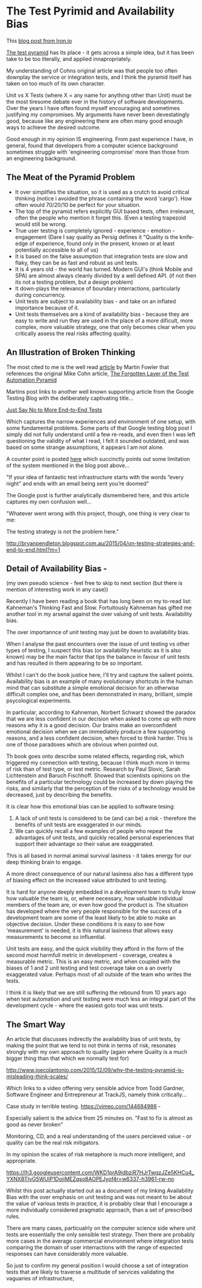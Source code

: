 The Test Pyrimid and Availability Bias
======================================

This [blog post from Iron.io](http://blog.iron.io/2012/12/top-10-uses-for-message-queue.html) 

[The test pyramid](https://www.mountaingoatsoftware.com/blog/the-forgotten-layer-of-the-test-automation-pyramid) has its place - it gets across a simple idea, but it has been take to be too literally, and applied innapropriately.

My understanding of Cohns original article was that people too often downplay the service or integration tests, and I think the pyramid itself has taken on too much of its own character.

Unit vs X Tests (where X = any name for anything other than Unit)  must be the most tiresome debate ever in the history of software developments. Over the years I have often found myself encouraging and sometimes justifying my compromises. My arguments have never been devestatingly good, because like any engineering there are often many good enough ways to achieve the desired outcome.

Good enough in my opinion IS engineering. From past experience I have, in general, found that developers from a computer science background sometimes struggle with 'engineering compromise' more than those from an engineering background.


The Meat of the Pyramid Problem
-------------------------------

* It over simplifies the situation, so it is used as a crutch to avoid critical thinking (notice i avoided the phrase containing the word 'cargo'). How often would 70/20/10 be perfect for your situation. 
* The top of the pyramid refers explicitly GUI based tests, often irrelevant, often the people who mention it forget this. (Even a testing trapezoid would still be wrong.
* True user testing is completely ignored - experience - emotion - engagement (Dare I say quality as Persig defines it "Quality is the knife-edge of experience, found only in the present, known or at least potentially accessible to all of us)
* It is based on the false assumption that integration tests are slow and flaky, they can be as fast and robust as unit tests.
* It is 4 years old - the world has turned. Modern GUI's (think Mobile and SPA) are almost always cleanly divided by a well defined API. (if not then its not a testing problem, but a design problem)
* It down-plays the relevance of boundary interractions, particularly during concurrency.
* Unit tests are subject to availability bias - and take on an inflated importance because of it.
* Unit tests themselves are a kind of availability bias - because they are easy to write and run they are used in the place of a more dificult, more complex, more valuable strategy, one that only becomes clear when you critically assess the real risks affecting quality. 

An Illustration of Broken Thinking
----------------------------------
The most cited to me is the well read [article](http://martinfowler.com/bliki/TestPyramid.html) by Martin Fowler that references the original Mike Cohn article, [The Forgotten Layer of the Test Automation Pyramid](https://www.mountaingoatsoftware.com/blog/the-forgotten-layer-of-the-test-automation-pyramid) 

Martins post links to another well known supporting article from the Google Testing Blog with the deliberately captivating title...

[Just Say No to More End-to-End Tests](http://googletesting.blogspot.ch/2015/04/just-say-no-to-more-end-to-end-tests.html)

Which captures the narrow experiences and environment of one setup, with some fundamental problems. Some parts of that Google testing blog post I simply did not fully understand until a few re-reads, and even then I was left questioning the validity of what I read, I felt it sounded outdated, and was based on some strange assumptions, it appears I am not alone.

A counter point is posted [here](https://www.symphonious.net/2015/04/30/making-end-to-end-tests-work/) which succinctly points out some limitation of the system mentioned in the blog post above...

"If your idea of fantastic test infrastructure starts with the words “every night” and ends with an email being sent you’re doomed"

The Google post is further analytically dismembered here, and this article captures my own confusion well...

"Whatever went wrong with this project, though, one thing is very clear to me:

The testing strategy is not the problem here."

http://bryanpendleton.blogspot.com.au/2015/04/on-testing-strategies-and-end-to-end.html?m=1


Detail of Availability Bias - 
----------------------------------------------------
(my own pseudo science - feel free to skip to next section (but there is mention of interesting work in any case))

Recently I have been reading a book that has long been on my to-read list: Kahneman's Thinking Fast and Slow. Fortuitously Kahneman has gifted me another tool in my arsenal against the over valuing of unit tests. Availability bias.

The over importannce of unit testing may just be down to availability bias. 

When I analyse the past encounters over the issue of unit testing vs other types of testing, I suspect this bias (or availability heuristic as it is also known) may be the main factor that tips the balance in favour of unit tests and has resulted in them appearing to be so important.

Whilst I can't do the book justice here, I'll try and capture the salient points. Availability bias is an example of many evolutionary shortcuts in the human mind that can substitute a simple emotional decision for an otherwise difficult complex one, and has been demonstrated in many, brilliant, simple psycological experiments.

In particular, according to Kahneman, Norbert Schwarz showed the paradox that we are less confident in our decision when asked to come up with more reasons why it is a good decision. Our brains make an overconfident emotional decision when we can immediately produce a few supporting reasons, and a less confident decision, when forced to think harder. This is one of those paradoxes which are obvious when pointed out.

Th book goes onto describe some related effects, regarding risk, which triggered my connection with testing, because I think much more in terms of risk than of test type, or test metric. Research by Paul Slovic, Sarah Lichtenstein and Baruch Fischhoff. Showed that scientists opinions on the benefits of a particular technology could be increased by down playing the risks, and similarly that the perception of the risks of a technology would be decreased, just by describing the benefits.

It is clear how this emotional bias can be applied to software tesing: 

1. A lack of unit tests is considered to be (and can be) a risk - therefore the benefits of unit tests are exaggerated in our minds.
2. We can quickly recall a few examples of people who repeat the advantages of unit tests, and quickly recalled personal experiences that support their advantage so their value are exaggerated.

This is all based in normal animal survival lasiness - it takes energy for our deep thinking brain to engage.

A more direct consequence of our natural lasiness also has a different type of biasing effect on the increased value attributed to unit testing. 

It is hard for anyone deeply embedded in a development team to trully know how valuable the team is, or, where necessary, how valuable individual members of the team are, or even how good the product is. The situation has developed where the very people responsible for the success of a development team are some of the least likely to be able to make an objective decision. Under these conditions it is easy to see how 'measurement' is needed, it is this natural lasiness that allows easy measurements to become so influential.

Unit tests are easy, and the quick visibility they afford in the form of the second most harmfull metric in development - coverage, creates a measurable metric. This is an easy metric, and when coupled with the biases of 1 and 2 unit testing and test coverage take on a an overly exaggerated value. Perhaps most of all outside of the team who writes the tests.

I think it is likely that we are still suffering the rebound from 10 years ago when test automation and unit testing were much less an integral part of the development cycle - where the easiest goto tool was unit tests.


The Smart Way
-------------

An article that discusses indirectly the availability bias of unit tests, by making the point that we tend to not think in terms of risk, resonates strongly with my own approach to quality (again where Quality is a much bigger thing than that which we normally test for)

http://www.joecolantonio.com/2015/12/09/why-the-testing-pyramid-is-misleading-think-scales/

Which links to a video offering very sensible advice from Todd Gardner, Software Engineer and Entrepreneur at TrackJS, namely think critically...

Case study in terrible testing. https://vimeo.com/144684986 - 

Especially salient is the advice from 25 minutes on. "Fast to fix is almost as good as never broken" 

Monitoring, CD, and a real understanding of the users percieved value - or quality can be the real risk mitigators.

In my opinion the scales of risk metaphore is much more intelligent, and appropriate.

https://lh3.googleusercontent.com/WKD1prA9idbziR7HJrTwqzJZe5KHCu4_YXNXBTIvG5WUIP1DoiiMEZqso8AOPEJyof4r=w6337-h3961-rw-no








Whilst this post actually started out as a document of my linking Availability Bias with the over emphasis on unit testing and was not meant to be about the value of various tests in practice, it is probably clear that I encourage a more individually considered pragmatic approach, than a set of prescribed rules.

There are many cases, particualrly on the computer science side where unit tests are essentially the only sensible test strategy. Then there are probably more cases in the average commercial environment where integration tests comparing the domain of user interractions with the range of expected responses can have considerably more valuable.

So just to confirm my general position I would choose a set of integration tests that are likely to traverse a multitude of services validating the vaguaries of infrastructure, 


